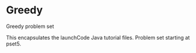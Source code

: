 # Greedy
Greedy problem set

This encapsulates the launchCode Java tutorial files.  Problem set starting at pset5.
